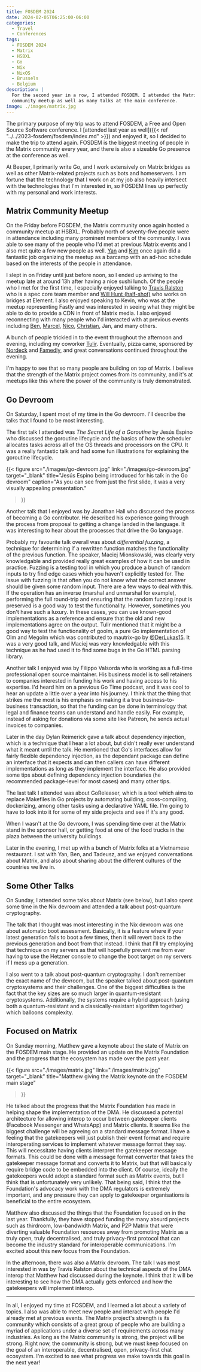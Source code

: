 ```yaml
---
title: FOSDEM 2024
date: 2024-02-05T06:25:00-06:00
categories:
  - Travel
  - Conferences
tags:
  - FOSDEM 2024
  - Matrix
  - HSBXL
  - Go
  - Nix
  - NixOS
  - Brussels
  - Belgium
description: |
  For the second year in a row, I attended FOSDEM. I attended the Matrix
  community meetup as well as many talks at the main conference.
image: ./images/matrix.jpg
---
```


The primary purpose of my trip was to attend FOSDEM, a Free and Open Source
Software conference. I
[attended last year as well]({{< ref "../../2023-fosdem/fosdem/index.md" >}})
and enjoyed it, so I decided to make the trip to attend again. FOSDEM is the
biggest meeting of people in the Matrix community every year, and there is also
a sizeable Go presence at the conference as well.

At Beeper, I primarily write Go, and I work extensively on Matrix bridges as
well as other Matrix-related projects such as bots and homeservers. I am fortune
that the technology that I work on at my job also heavily intersect with the
technologies that I'm interested in, so FOSDEM lines up perfectly with my
personal and work interests.

## Matrix Community Meetup

On the Friday before FOSDEM, the Matrix community once again hosted a community
meetup at HSBXL. Probably north of seventy-five people were in attendance
including many prominent members of the community. I was able to see many of the
people who I'd met at previous Matrix events and I also met quite a few new
people as well. [Yan](https://www.linkedin.com/in/yncyrydybyl/) and
[Kim](https://github.com/harharlinks) once again did a fantastic job organizing
the meetup as a barcamp with an ad-hoc schedule based on the interests of the
people in attendance.

I slept in on Friday until just before noon, so I ended up arriving to the
meetup late at around 13h after having a nice sushi lunch. Of the people who I
met for the first time, I especially enjoyed talking to
[Travis Ralston](https://github.com/travisr) who is a spec core team member and
[Will Hunt (half-shot)](https://github.com/half-shot) who works on bridges at
Element. I also enjoyed speaking to Kevin, who was at the meetup representing
Fastly and was interested in seeing what they might be able to do to provide a
CDN in front of Matrix media. I also enjoyed reconnecting with many people who
I'd interacted with at previous events including
[Ben](https://www.linkedin.com/in/benparsons/),
[Marcel](https://github.com/mtrnord), [Nico](https://neko.dev/),
[Christian](https://chrpaul.de/), Jan, and many others.

A bunch of people trickled in to the event throughout the afternoon and evening,
including my coworker [Tulir](https://mau.fi/). Eventually, pizza came,
sponsored by [Nordeck](https://nordeck.net/) and
[Famedly](https://www.famedly.com/), and great conversations continued
throughout the evening.

I'm happy to see that so many people are building on top of Matrix. I believe
that the strength of the Matrix project comes from its community, and it's at
meetups like this where the power of the community is truly demonstrated.

## Go Devroom

On Saturday, I spent most of my time in the Go devroom. I'll describe the talks
that I found to be most interesting.

The first talk I attended was _The Secret Life of a Goroutine_ by Jesús Espino
who discussed the goroutine lifecycle and the basics of how the scheduler
allocates tasks across all of the OS threads and processors on the CPU. It was a
really fantastic talk and had some fun illustrations for explaining the
goroutine lifecycle.

{{< figure
      src="./images/go-devroom.jpg"
      link="./images/go-devroom.jpg"
      target="_blank"
      title="Jesús Espino being introduced for his talk in the Go devroom"
      caption="As you can see from just the first slide, it was a very visually appealing presentation."
>}}

Another talk that I enjoyed was by Jonathan Hall who discussed the process of
becoming a Go contributor. He described his experience going through the process
from proposal to getting a change landed in the language. It was interesting to
hear about the processes that drive the Go language.

Probably my favourite talk overall was about _differential fuzzing_, a technique
for determining if a rewritten function matches the functionality of the
previous function. The speaker, Maciej Mionskowski, was clearly very
knowledgable and provided really great examples of how it can be used in
practice. Fuzzing is a testing tool in which you produce a bunch of random
inputs to try find edge cases which you haven't explicitly tested for. The issue
with fuzzing is that often you do not know what the correct answer should be
given some random input. There are a few ways to deal with this. If the
operation has an inverse (marshal and unmarshal for example), performing the
full round-trip and ensuring that the random fuzzing input is preserved is a
good way to test the functionality. However, sometimes you don't have such a
luxury. In these cases, you can use known-good implementations as a reference
and ensure that the old and new implementations agree on the output. Tulir
mentioned that it might be a good way to test the functionality of goolm, a pure
Go implementation of Olm and Megolm which was contributed to mautrix-go by
[@DerLukas15](https://github.com/DerLukas15). It was a very good talk, and
Maciej was very knowledgable with this technique as he had used it to find some
bugs in the Go HTML parsing library.

Another talk I enjoyed was by Filippo Valsorda who is working as a full-time
professional open source maintainer. His business model is to sell retainers to
companies interested in funding his work and having access to his expertise. I'd
heard him on a previous Go Time podcast, and it was cool to hear an update a
little over a year into his journey. I think that the thing that strikes me the
most is his emphasis on making it a true business-to-business transaction, so
that the funding can be done in terminology that legal and finance teams can
understand and handle easily. For example, instead of asking for donations via
some site like Patreon, he sends actual invoices to companies.

Later in the day Dylan Reimerick gave a talk about dependency injection, which
is a technique that I hear a lot about, but didn't really ever understand what
it meant until the talk. He mentioned that Go's interfaces allow for fairly
flexible dependency injection, as the dependant package can define an interface
that it expects and can then callers can have different implementations as long
as they implement the interface. He also provided some tips about defining
dependency injection boundaries (he recommended package-level for most cases)
and many other tips.

The last talk I attended was about GoReleaser, which is a tool which aims to
replace Makefiles in Go projects by automating building, cross-compiling,
dockerizing, among other tasks using a declarative YAML file. I'm going to have
to look into it for some of my side projects and see if it's any good.

When I wasn't at the Go devroom, I was spending time over at the Matrix stand in
the sponsor hall, or getting food at one of the food trucks in the plaza between
the university buildings.

Later in the evening, I met up with a bunch of Matrix folks at a Vietnamese
restaurant. I sat with Yan, Ben, and Tadeusz, and we enjoyed conversations about
Matrix, and also about sharing about the different cultures of the countries we
live in.

## Some Other Talks

On Sunday, I attended some talks about Matrix (see below), but I also spent some
time in the Nix devroom and attended a talk about post-quantum cryptography.

The talk that I thought was most interesting in the Nix devroom was one about
automatic boot assessment. Basically, it is a feature where if your latest
generation fails to boot a few times, then it will revert back to the previous
generation and boot from that instead. I think that I'll try employing that
technique on my servers as that will hopefully prevent me from ever having to
use the Hetzner console to change the boot target on my servers if I mess up a
generation.

I also went to a talk about post-quantum cryptography. I don't remember the
exact name of the devroom, but the speaker talked about post-quantum
cryptosystems and their challenges. One of the biggest difficulties is the fact
that the key sizes are so much larger in quantum-resistant cryptosystems.
Additionally, the systems require a hybrid approach (using both a
quantum-resistant and a classically-resistant algorithm together) which balloons
complexity.

## Focused on Matrix

On Sunday morning, Matthew gave a keynote about the state of Matrix on the
FOSDEM main stage. He provided an update on the Matrix Foundation and the
progress that the ecosystem has made over the past year.

{{< figure
      src="./images/matrix.jpg"
      link="./images/matrix.jpg"
      target="_blank"
      title="Matthew giving the Matrix keynote on the FOSDEM main stage"
>}}

He talked about the progress that the Matrix Foundation has made in helping
shape the implementation of the DMA. He discussed a potential architecture for
allowing interop to occur between gatekeeper clients (Facebook Messenger and
WhatsApp) and Matrix clients. It seems like the biggest challenge will be
agreeing on a standard message format. I have a feeling that the gatekeepers
will just publish their event format and require interoperating services to
implement whatever message format they say. This will necessitate having clients
interpret the gatekeeper message formats. This could be done with a message
format converter that takes the gatekeeper message format and converts it to
Matrix, but that will basically require bridge code to be embedded into the
client. Of course, ideally the gatekeepers would adopt a standard format such as
Matrix events, but I think that is unfortunately very unlikely. That being said,
I think that the Foundation's advocacy work with the DMA regulators is extremely
important, and any pressure they can apply to gatekeeper organisations is
beneficial to the entire ecosystem.

Matthew also discussed the things that the Foundation focused on in the last
year. Thankfully, they have stopped funding the many absurd projects such as
thirdroom, low-bandwidth Matrix, and P2P Matrix that were diverting valuable
Foundation resources away from promoting Matrix as a truly open, truly
decentralised, and truly privacy-first protocol that can become the industry
standard for interoperable communications. I'm excited about this new focus from
the Foundation.

In the afternoon, there was also a Matrix devroom. The talk I was most
interested in was by Travis Ralston about the technical aspects of the DMA
interop that Matthew had discussed during the keynote. I think that it will be
interesting to see how the DMA actually gets enforced and how the gatekeepers
will implement interop.

---

In all, I enjoyed my time at FOSDEM, and I learned a lot about a variety of
topics. I also was able to meet new people and interact with people I'd already
met at previous events. The Matrix project's strength is its community which
consists of a great group of people who are building a myriad of applications
under a diverse set of requirements across many industries. As long as the
Matrix community is strong, the project will be strong. Right now, the community
is strong, but we must keep focused on the goal of an interoperable,
decentralised, open, privacy-first chat ecosystem. I'm excited to see what
progress we make towards this goal in the next year!
